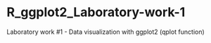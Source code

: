 # R_ggplot2_Laboratory-work-1
Laboratory work #1 - Data visualization with ggplot2 (qplot function)

